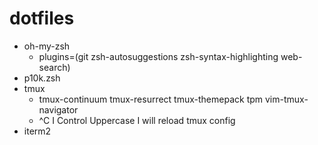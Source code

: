 # dotfiles

- oh-my-zsh
  - plugins=(git zsh-autosuggestions zsh-syntax-highlighting web-search)
- p10k.zsh
- tmux
  - tmux-continuum  tmux-resurrect  tmux-themepack  tpm  vim-tmux-navigator
  - ^C I Control Uppercase I will reload tmux config
- iterm2
